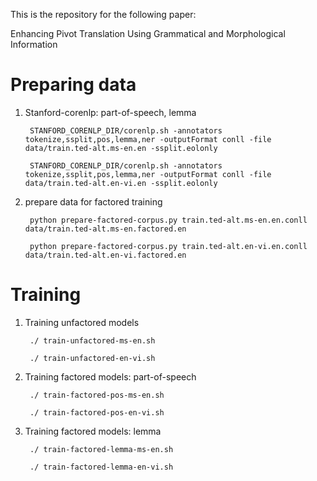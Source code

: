 This is the repository for the following paper:

Enhancing Pivot Translation Using Grammatical and Morphological Information


# Preparing data

1. Stanford-corenlp: part-of-speech, lemma

        STANFORD_CORENLP_DIR/corenlp.sh -annotators tokenize,ssplit,pos,lemma,ner -outputFormat conll -file data/train.ted-alt.ms-en.en -ssplit.eolonly

        STANFORD_CORENLP_DIR/corenlp.sh -annotators tokenize,ssplit,pos,lemma,ner -outputFormat conll -file data/train.ted-alt.en-vi.en -ssplit.eolonly
  
2. prepare data for factored training
        
        python prepare-factored-corpus.py train.ted-alt.ms-en.en.conll data/train.ted-alt.ms-en.factored.en
        
        python prepare-factored-corpus.py train.ted-alt.en-vi.en.conll data/train.ted-alt.en-vi.factored.en

# Training

1. Training unfactored models
        
        ./ train-unfactored-ms-en.sh
        
        ./ train-unfactored-en-vi.sh

2. Training factored models: part-of-speech
        
        ./ train-factored-pos-ms-en.sh
        
        ./ train-factored-pos-en-vi.sh

3. Training factored models: lemma
        
        ./ train-factored-lemma-ms-en.sh
        
        ./ train-factored-lemma-en-vi.sh
